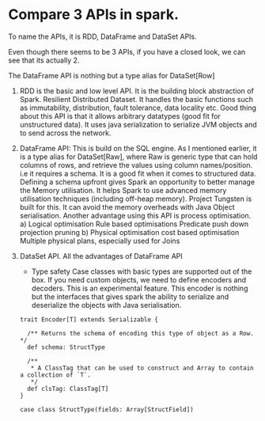 
Compare 3 APIs in spark.
========================

To name the APIs, it is RDD, DataFrame and DataSet APIs.

Even though there seems to be 3 APIs, if you have a closed look, we can see that its actually 2.

The DataFrame API is nothing but a type alias for DataSet[Row]

1. RDD is the basic and low level API. It is the building block abstraction of Spark. Resilient Distributed Dataset.
It handles the basic functions such as immutability, distribution, fault tolerance, data locality etc. Good thing about
this API is that it allows arbitrary datatypes (good fit for unstructured data). It uses java serialization to serialize 
JVM objects and to send across the network.

2. DataFrame API: This is build on the SQL engine. As I mentioned earlier, it is a type alias for DataSet[Raw], where Raw 
is generic type that can hold columns of rows, and retrieve the values using column names/position. i.e it requires a schema. 
It is a good fit when it comes to structured data. Defining a schema upfront gives Spark an opportunity to better manage 
the Memory utilisation. It helps Spark to use advanced memory utilisation techniques (including off-heap memory). Project 
Tungsten is built for this. It can avoid the memory overheads with Java Object serialisation. 
Another advantage using this API is process optimisation.
a) Logical optimisation
   Rule based optimisations
   Predicate push down
   projection pruning 
b) Physical optimisation
   cost based optimisation
   Multiple physical plans, especially used for Joins 
   
3. DataSet API.
   All the advantages of DataFrame API
   + Type safety
   Case classes with basic types are supported out of the box.
   If you need custom objects, we need to define encoders and decoders. This is an experimental feature. This encoder is 
   nothing but the interfaces that gives spark the ability to serialize and deserialize the objects with Java serialisation.
   
   ```
   trait Encoder[T] extends Serializable {
   
     /** Returns the schema of encoding this type of object as a Row. */
     def schema: StructType
   
     /**
      * A ClassTag that can be used to construct and Array to contain a collection of `T`.
      */
     def clsTag: ClassTag[T]
   }
   ```
   
   
   ```case class StructType(fields: Array[StructField])```
   